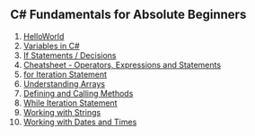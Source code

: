 <h2>C# Fundamentals for Absolute Beginners</h2>
<ol>
<li> <a href="https://github.com/mahreenq/CSharpTutorial/blob/HelloWorld/HelloWorld/Program.cs">HelloWorld </a> </li>
<li> <a href="https://github.com/mahreenq/CSharpTutorial/blob/Variables/HelloWorld/Program.cs">Variables in C# </a> </li>
<li> <a href="https://github.com/mahreenq/CSharpTutorial/blob/ifStatements/HelloWorld/Program.cs">If Statements / Decisions </a> </li>
<li> <a href="https://github.com/mahreenq/CSharpTutorial/blob/assessment/HelloWorld/Program.cs">Cheatsheet - Operators, Expressions and Statements </a> </li>
<li> <a href="https://github.com/mahreenq/CSharpTutorial/blob/iteration/HelloWorld/Program.cs">for Iteration Statement </a> </li>
<li> <a href="https://github.com/mahreenq/CSharpTutorial/blob/arrays/HelloWorld/Program.cs">Understanding Arrays </a> </li>
<li> <a href="https://github.com/mahreenq/CSharpTutorial/blob/methods/HelloWorld/Program.cs">Defining and Calling Methods </a> </li>
<li> <a href="https://github.com/mahreenq/CSharpTutorial/blob/while/HelloWorld/Program.cs">While Iteration Statement </a> </li>
<li> <a href="https://github.com/mahreenq/CSharpTutorial/blob/strings/HelloWorld/Program.cs">Working with Strings </a> </li>
<li> <a href="https://github.com/mahreenq/CSharpTutorial/blob/dateTime/HelloWorld/Program.cs">Working with Dates and Times </a> </li>
</ol>
